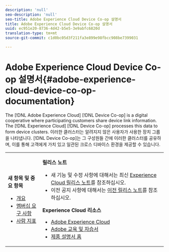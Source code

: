 ```yaml
---
description: 'null'
seo-description: 'null'
seo-title: Adobe Experience Cloud Device Co-op 설명서
title: Adobe Experience Cloud Device Co-op 설명서
uuid: ec951e20-8736-4d42-b5e5-3e9abfc6820d
translation-type: tm+mt
source-git-commit: c1d0bc05d3f211fa3e899e98fbcc908be7399031

---
```



# Adobe Experience Cloud Device Co-op 설명서{#adobe-experience-cloud-device-co-op-documentation}

The [!DNL Adobe Experience Cloud] [!DNL Device Co-op] is a digital cooperative where participating customers share device link information. The [!DNL Experience Cloud] [!DNL Device Co-op] processes this data to form device clusters. 이러한 클러스터는 알려지지 않은 사용자가 사용한 장치 그룹을 나타냅니다. [!DNL Device Co-op]는 그 구성원들 간에 이러한 클러스터를 공유하며, 이를 통해 고객에게 가치 있고 일관된 크로스 디바이스 환경을 제공할 수 있습니다.

<!-- <a id="section_535A849B2BF14221BD78C968CC02732D"></a> -->

<table id="table_5E612F746A704FE095B809A013EE977F" class="simpletable"> 
 <tbody> 
  <tr> 
   <td colname="col1"> <p> <b>새 항목 및 중요 항목</b> </p> 
    <ul id="ul_47C012F6AB3E4B73BA357027F4D15369"> 
     <li id="li_30DBD4F8A9FA4FEFA3E3E5903FC55887"><a href="about/overview.md#concept-de34e3bacae94869909e979f24bcc4e8" format="dita" scope="local"> 개요</a> </li> 
     <li id="li_10D0D3D338FF445098EE18B322951FAF"><a href="about/requirements.md#concept-31d3d165d22546afbedf023d32ad3a43" format="dita" scope="local"> 멤버십 요구 사항</a> </li> 
     <li id="li_466DC0DA0CD84E9E81EEF3237DCD411A"><a href="other-solutions/people.md#concept-8c57cd3904974e078d7fbf84ac9c2d63" format="dita" scope="local"> 사람 지표</a> </li> 
    </ul> </td> 
   <td colname="col2"> <p> <b>릴리스 노트</b> </p> 
    <ul id="ul_713F3E9DF0F84FE5981AC63D05948864"> 
     <li id="li_09C1CD15823E4AD7856CE40BE848E03F">새 기능 및 수정 사항에 대해서는 최신 <a href="https://marketing.adobe.com/resources/help/en_US/whatsnew/" format="https" scope="external">Experience Cloud 릴리스 노트</a>를 참조하십시오. </li> 
     <li id="li_EA594E939ED14D7780178DEA8E1AED64">이전 공지 사항에 대해서는 <a href="https://marketing.adobe.com/resources/help/en_US/whatsnew/?f=c_legacy_releases.html" format="https" scope="external">이전 릴리스 노트</a>를 참조하십시오. </li> 
    </ul> <p> <b>Experience Cloud 리소스</b> </p> 
    <ul id="ul_E30EC96BDC624B5591F0470D430B7F41"> 
     <li id="li_F3A5CCFAE0F247CEB41A03CA8E03106B"> <a href="http://www.adobe.com/marketing-cloud.html" scope="external" format="http"> Adobe Experience Cloud</a> </li> 
     <li id="li_1938F7044F544481A6CC0F45CC22B80A"> <a href="http://helpx.adobe.com/learning.html?promoid=KAUDK" scope="external" format="http"> Adobe 교육 및 자습서</a> </li> 
     <li id="li_C71459E0D1464C05B8B9387C43541F17"> <a href="https://marketing.adobe.com/resources/help/en_US/home/index.html" scope="external" format="https"> 제품 설명서 홈</a> </li> 
    </ul> </td> 
  </tr> 
 </tbody> 
</table>

<!--
<p><b>Announcements</b> </p>
<p>Take a moment to review the <a href="about/requirements.md#concept-31d3d165d22546afbedf023d32ad3a43" format="dita" scope="local"> membership requirements</a> or <a href="https://marketing-stage.adobe.com/resources/help/en_US/mcdc/downloads/what_to_expect.pdf" format="https" scope="external"> download the information sheet</a> if you want participate or to learn more about the <span class="wintitle"> Device Co-op</span>. </p>
-->

